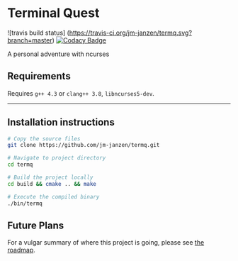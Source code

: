 # Terminal Quest
![travis build status]
(https://travis-ci.org/jm-janzen/termq.svg?branch=master)
[![Codacy Badge](https://api.codacy.com/project/badge/Grade/ab15e0ae9f7748b8a9793290e9ee558a)](https://www.codacy.com/app/jmjanzen/termq?utm_source=github.com&amp;utm_medium=referral&amp;utm_content=jm-janzen/termq&amp;utm_campaign=Badge_Grade)

A personal adventure with ncurses

## Requirements

Requires `g++ 4.3` or `clang++ 3.8`, `libncurses5-dev`.

---

## Installation instructions

```bash
# Copy the source files
git clone https://github.com/jm-janzen/termq.git
```

```bash
# Navigate to project directory
cd termq
```

```bash
# Build the project locally
cd build && cmake .. && make
```

```bash
# Execute the compiled binary
./bin/termq
```

## Future Plans

For a vulgar summary of where this project is going, please see [the roadmap](https://github.com/jm-janzen/termq/blob/master/docs/roadmap-to-release.md).

